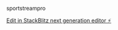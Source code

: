 sportstreampro

[Edit in StackBlitz next generation editor ⚡️](https://stackblitz.com/~/github.com/ayoubsgr33/sb1-3jagqzpd)
